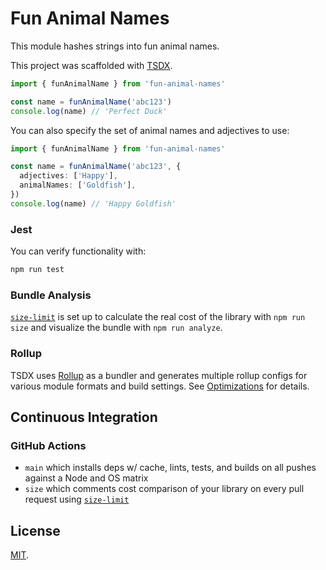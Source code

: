 # Fun Animal Names

This module hashes strings into fun animal names.

This project was scaffolded with [TSDX](https://tsdx.io/).

```ts
import { funAnimalName } from 'fun-animal-names'

const name = funAnimalName('abc123')
console.log(name) // 'Perfect Duck'
```

You can also specify the set of animal names and adjectives to use:

```ts
import { funAnimalName } from 'fun-animal-names'

const name = funAnimalName('abc123', {
  adjectives: ['Happy'],
  animalNames: ['Goldfish'],
})
console.log(name) // 'Happy Goldfish'
```

### Jest

You can verify functionality with:

```sh
npm run test
```

### Bundle Analysis

[`size-limit`](https://github.com/ai/size-limit) is set up to calculate the real cost of the library with `npm run size` and visualize the bundle with `npm run analyze`.

### Rollup

TSDX uses [Rollup](https://rollupjs.org) as a bundler and generates multiple rollup configs for various module formats and build settings. See [Optimizations](#optimizations) for details.

## Continuous Integration

### GitHub Actions

- `main` which installs deps w/ cache, lints, tests, and builds on all pushes against a Node and OS matrix
- `size` which comments cost comparison of your library on every pull request using [`size-limit`](https://github.com/ai/size-limit)

## License

[MIT](http://opensource.org/licenses/MIT).
